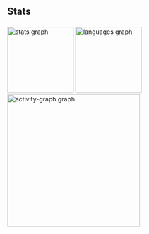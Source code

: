 <h2 align="left">Stats</h2>

###

<div align="left">
  <img src="https://github-readme-stats.vercel.app/api?username=mayaranori&hide_title=false&hide_rank=false&show_icons=true&include_all_commits=true&count_private=true&disable_animations=false&theme=gruvbox_light&locale=en&hide_border=false&order=1" height="150" alt="stats graph"  />
  <img src="https://github-readme-stats.vercel.app/api/top-langs?username=mayaranori&locale=en&hide_title=false&layout=compact&card_width=320&langs_count=5&theme=gruvbox_light&hide_border=false&order=2" height="150" alt="languages graph"  />
  <img src="https://github-readme-activity-graph.vercel.app/graph?username=mayaranori&radius=16&theme=gruvbox&area=true&order=5" height="300" alt="activity-graph graph"  />
</div>

###
